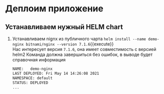 # Деплоим приложение
## Устанавливаем нужный HELM chart

1. Устанавливаем nignx из публичного чарта `helm install --name demo-nginx bitnami/nginx --version 7.1.6`{{execute}}   
   Нас интересует версия `7.1.6`, она имеет совместимость с версией helm2
   Команда должна завершиться без ошибок, в выводе будет справочная информация  
    ```bash
    NAME:   demo-nginx
    LAST DEPLOYED: Fri May 14 14:26:08 2021
    NAMESPACE: default
    STATUS: DEPLOYED
    ...
    ```
